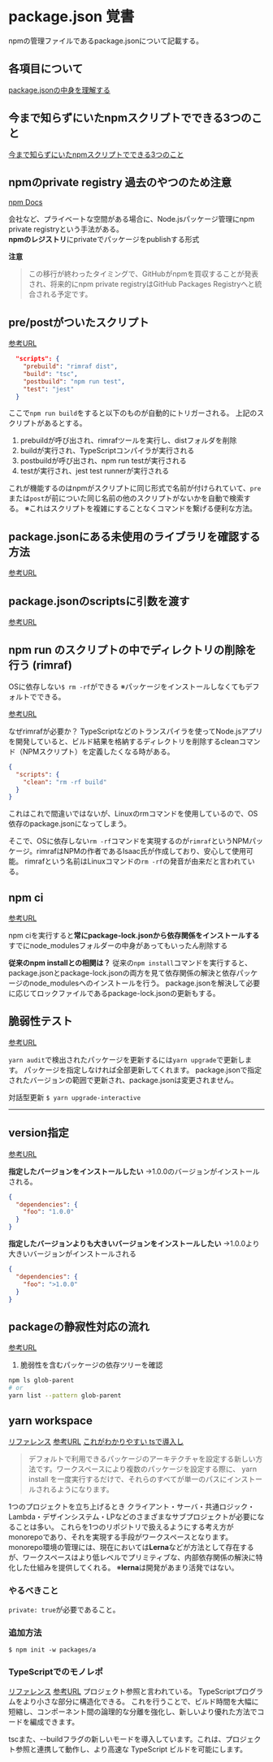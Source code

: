 # package.json 覚書

npmの管理ファイルであるpackage.jsonについて記載する。

## 各項目について
[package.jsonの中身を理解する](https://qiita.com/dondoko-susumu/items/cf252bd6494412ed7847)

## 今まで知らずにいたnpmスクリプトでできる3つのこと
[今まで知らずにいたnpmスクリプトでできる3つのこと](https://www.twilio.com/blog/npm-scripts-jp)

## npmのprivate registry 過去のやつのため注意
[npm Docs](https://docs.npmjs.com/creating-and-publishing-private-packages)

会社など、プライベートな空間がある場合に、Node.jsパッケージ管理にnpm private registryという手法がある。  
**npmのレジストリ**にprivateでパッケージをpublishする形式

**注意**
>この移行が終わったタイミングで、GitHubがnpmを買収することが発表され、将来的にnpm private registryはGitHub Packages Registryへと統合される予定です。



## pre/postがついたスクリプト

[参考URL](https://www.twilio.com/blog/npm-scripts-jp)

```json
  "scripts": {
    "prebuild": "rimraf dist",
    "build": "tsc",
    "postbuild": "npm run test",
    "test": "jest"
  }
```

ここで`npm run build`をすると以下のものが自動的にトリガーされる。
上記のスクリプトがあるとする。

1. prebuildが呼び出され、rimrafツールを実行し、distフォルダを削除
2. buildが実行され、TypeScriptコンパイラが実行される
3. postbuildが呼び出され、npm run testが実行される
4. testが実行され、jest test runnerが実行される

これが機能するのはnpmがスクリプトに同じ形式で名前が付けられていて、`pre`または`post`が前についた同じ名前の他のスクリプトがないかを自動で検索する。
※これはスクリプトを複雑にすることなくコマンドを繋げる便利な方法。

## package.jsonにある未使用のライブラリを確認する方法
[参考URL](https://yukimasablog.com/check-for-unused-package)

## package.jsonのscriptsに引数を渡す
[参考URL](https://zenn.dev/jojojo/articles/df1ff83890f83b)

## npm run のスクリプトの中でディレクトリの削除を行う (rimraf)

OSに依存しない`$ rm -rf`ができる
※パッケージをインストールしなくてもデフォルトでできる。

[参考URL](https://maku77.github.io/nodejs/npm/npm-run-rimraf.html)

なぜrimrafが必要か？
TypeScriptなどのトランスパイラを使ってNode.jsアプリを開発していると、ビルド結果を格納するディレクトリを削除するcleanコマンド（NPMスクリプト）を定義したくなる時がある。

```json
{
  "scripts": {
    "clean": "rm -rf build"
  }
}
```

これはこれで間違いではないが、Linuxのrmコマンドを使用しているので、OS依存のpackage.jsonになってしまう。

そこで、OSに依存しない`rm -rf`コマンドを実現するのが`rimraf`というNPMパッケージ。rimrafはNPMの作者であるIsaac氏が作成しており、安心して使用可能。
rimrafという名前はLinuxコマンドの`rm -rf`の発音が由来だと言われている。

## npm ci

[参考URL](https://qiita.com/mstssk/items/8759c71f328cab802670)

npm ciを実行すると**常にpackage-lock.jsonから依存関係をインストールする**
すでにnode_modulesフォルダーの中身があってもいったん削除する

**従来のnpm installとの相関は？**
従来の`npm install`コマンドを実行すると、package.jsonとpackage-lock.jsonの両方を見て依存関係の解決と依存パッケージのnode_modulesへのインストールを行う。
package.jsonを解決して必要に応じてロックファイルであるpackage-lock.jsonの更新もする。

## 脆弱性テスト

[参考URL](https://kamoqq.info/post/how-to-maintenance-yarn-project/)

`yarn audit`で検出されたパッケージを更新するには`yarn upgrade`で更新します。
パッケージを指定しなければ全部更新してくれます。
package.jsonで指定されたバージョンの範囲で更新され、package.jsonは変更されません。

対話型更新
`$ yarn upgrade-interactive`

---

## version指定

[参考URL](https://qiita.com/chihiro/items/5826678bc9287fb57a28)

**指定したバージョンをインストールしたい**
→1.0.0のバージョンがインストールされる。
```json
{
  "dependencies": {
    "foo": "1.0.0"
  }
}
```

**指定したバージョンよりも大きいバージョンをインストールしたい**
→1.0.0より大きいバージョンがインストールされる
```json
{
  "dependencies": {
    "foo": ">1.0.0"
  }
}
```

## packageの静寂性対応の流れ

[参考URL](https://rinoguchi.net/2021/11/npm-version-up-and-fix-audit.html)

1. 脆弱性を含むパッケージの依存ツリーを確認
```sh
npm ls glob-parent
# or
yarn list --pattern glob-parent
```

## yarn workspace
[リファレンス](https://classic.yarnpkg.com/en/docs/workspaces/)
[参考URL](https://qiita.com/suzukalight/items/0b22f11ad05308f638a6)
[これがわかりやすい ](https://qiita.com/frozenbonito/items/8230d4a3cb5ea1b32802)
[tsで導入し](https://ito-u-oti.com/react-monorepo/)

>デフォルトで利用できるパッケージのアーキテクチャを設定する新しい方法です。ワークスペースにより複数のパッケージを設定する際に、 yarn install を一度実行するだけで、それらのすべてが単一のパスにインストールされるようになります。

1つのプロジェクトを立ち上げるとき
クライアント・サーバ・共通ロジック・Lambda・デザインシステム・LPなどのさまざまなサブプロジェクトが必要になることは多い。
これらを1つのリポジトリで扱えるようにする考え方がmonorepoであり、それを実現する手段がワークスペースとなります。
monorepo環境の管理には、現在においては**Lerna**などが方法として存在するが、ワークスペースはより低レベルでプリミティブな、内部依存関係の解決に特化した仕組みを提供してくれる。
※**lerna**は開発があまり活発ではない。

### やるべきこと

`private: true`が必要であること。

### 追加方法

`$ npm init -w packages/a`

### TypeScriptでのモノレポ
[リファレンス](https://www.typescriptlang.org/docs/handbook/project-references.html)
[参考URL](https://zenn.dev/katsumanarisawa/articles/58103deb4f12b4)
プロジェクト参照と言われている。
TypeScriptプログラムをより小さな部分に構造化できる。
これを行うことで、ビルド時間を大幅に短縮し、コンポーネント間の論理的な分離を強化し、新しいより優れた方法でコードを編成できます。

tscまた、--buildフラグの新しいモードを導入しています。これは、プロジェクト参照と連携して動作し、より高速な TypeScript ビルドを可能にします。



